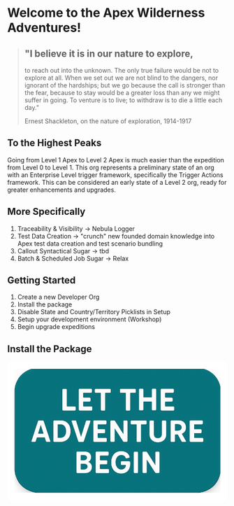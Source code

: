 # Welcome to the Apex Wilderness Adventures!

> ## "I believe it is in our nature to explore,
>
> to reach out into the unknown. The only true failure would be not to explore at all. When we set out we are not blind
> to the dangers, nor ignorant of the hardships; but we go because the call is stronger than the fear, because to stay
> would be a greater loss than any we might suffer in going. To venture is to live; to withdraw is to die a little each
> day."
>
> Ernest Shackleton, on the nature of exploration, 1914-1917

## To the Highest Peaks

Going from Level 1 Apex to Level 2 Apex is much easier than the expedition from Level 0 to Level 1. This org represents
a preliminary state of an org with an Enterprise Level trigger framework, specifically the Trigger Actions framework. 
This can be considered an early state of a Level 2 org, ready for greater enhancements and upgrades.

## More Specifically

1. Traceability & Visibility -> Nebula Logger
2. Test Data Creation -> "crunch" new founded domain knowledge into Apex test data creation and test scenario bundling
3. Callout Syntactical Sugar -> tbd
4. Batch & Scheduled Job Sugar -> Relax

## Getting Started

1. Create a new Developer Org
2. Install the package
3. Disable State and Country/Territory Picklists in Setup
4. Setup your development environment (Workshop)
5. Begin upgrade expeditions

## Install the Package

[![Install Unlocked Package in a Sandbox](./images/btn-install-unlocked-package-sandbox.png)](https://test.salesforce.com/packaging/installPackage.apexp?p0=pending)

